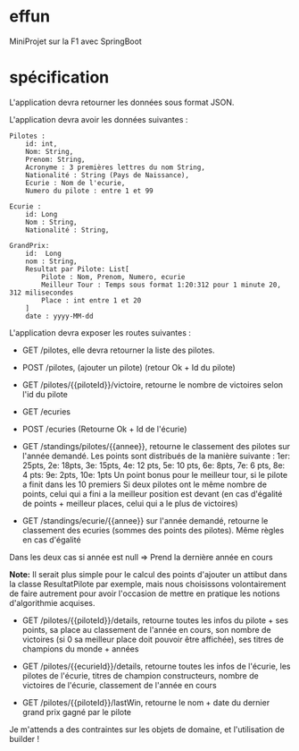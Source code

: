 # effun
MiniProjet sur la F1 avec SpringBoot
# spécification
L'application devra retourner les données sous format JSON.

L'application devra avoir les données suivantes :

    Pilotes :
        id: int,
        Nom: String,
        Prenom: String,
        Acronyme : 3 premières lettres du nom String,
        Nationalité : String (Pays de Naissance),
        Ecurie : Nom de l'ecurie,
        Numero du pilote : entre 1 et 99

    Ecurie :
        id: Long
        Nom : String,
        Nationalité : String,

    GrandPrix:
        id:  Long
        nom : String,
        Resultat par Pilote: List[
            Pilote : Nom, Prenom, Numero, ecurie
            Meilleur Tour : Temps sous format 1:20:312 pour 1 minute 20, 312 milisecondes
            Place : int entre 1 et 20
        ]
        date : yyyy-MM-dd

L'application devra exposer les routes suivantes :

- GET /pilotes, elle devra retourner la liste des pilotes. 
- POST /pilotes, (ajouter un pilote) (retour Ok + Id du pilote)
- GET /pilotes/{{piloteId}}/victoire, retourne le nombre de victoires selon l'id du pilote

- GET /ecuries
- POST /ecuries (Retourne Ok + Id de l'écurie)

- GET /standings/pilotes/{{annee}}, retourne le classement des pilotes sur l'année demandé. 
Les points sont distribués de la manière suivante : 1er: 25pts, 2e: 18pts, 3e: 15pts, 4e: 12 pts, 5e: 10 pts, 6e: 8pts, 7e: 6 pts, 8e: 4 pts: 9e: 2pts, 10e: 1pts
Un point bonus pour le meilleur tour, si le pilote a finit dans les 10 premiers
Si deux pilotes ont le même nombre de points, celui qui a fini a la meilleur position est devant (en cas d'égalité de points +  meilleur places, celui qui a le plus de victoires)
- GET /standings/ecurie/{{annee}} sur l'année demandé, retourne le classement des ecuries (sommes des points des pilotes). Même règles en cas d'égalité 

Dans les deux cas si année est null => Prend la dernière année en cours

__Note:__ Il serait plus simple pour le calcul des points d'ajouter un attibut dans la classe ResultatPilote par exemple, mais nous choisissons volontairement de faire autrement pour avoir l'occasion de mettre en pratique les notions d'algorithmie acquises.

- GET /pilotes/{{piloteId}}/details, retourne toutes les infos du pilote + ses points, sa place au classement de l'année en cours, son nombre de victoires (si 0 sa meilleur place doit pouvoir être affichée), ses titres de champions du monde + années
- GET /pilotes/{{ecurieId}}/details, retourne toutes les infos de l'écurie, les pilotes de l'écurie, titres de champion constructeurs, nombre de victoires de l'écurie, classement de l'année en cours 

- GET /pilotes/{{piloteId}}/lastWin, retourne le nom + date du dernier grand prix gagné par le pilote

Je m'attends a des contraintes sur les objets de domaine, et l'utilisation de builder !
